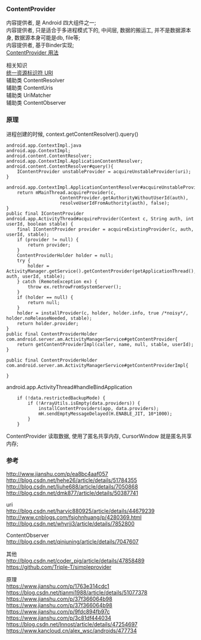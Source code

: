 ### ContentProvider  

内容提供者, 是 Android 四大组件之一;   
内容提供者, 只是适合于多进程模式下的, 中间层, 数据的搬运工, 并不是数据源本身, 数据源本身可能是db, file等;   
内容提供者, 基于Binder实现;   
[ContentProvider 用法](ContentProvider/InitFun.md)  


相关知识  
[统一资源标识符 URI](/ComputerScience/network/URI.md)   
辅助类 ContentResolver  
辅助类 ContentUris  
辅助类 UriMatcher  
辅助类 ContentObserver  

### 原理  
进程创建的时候, 
context.getContentResolver().query()  
```
android.app.ContextImpl.java  
android.app.ContextImpl;  
android.content.ContentResolver;  
android.app.ContextImpl.ApplicationContentResolver;    
android.content.ContentResolver#query(){
    IContentProvider unstableProvider = acquireUnstableProvider(uri);
}

android.app.ContextImpl.ApplicationContentResolver#acquireUnstableProvider{
    return mMainThread.acquireProvider(c,
                    ContentProvider.getAuthorityWithoutUserId(auth),
                    resolveUserIdFromAuthority(auth), false);
}
public final IContentProvider android.app.ActivityThread#acquireProvider(Context c, String auth, int userId, boolean stable) {
    final IContentProvider provider = acquireExistingProvider(c, auth, userId, stable);
    if (provider != null) {
        return provider;
    }
    ContentProviderHolder holder = null;
    try {
        holder = ActivityManager.getService().getContentProvider(getApplicationThread(), auth, userId, stable);
    } catch (RemoteException ex) {
        throw ex.rethrowFromSystemServer();
    }
    if (holder == null) {
        return null;
    }
    holder = installProvider(c, holder, holder.info, true /*noisy*/, holder.noReleaseNeeded, stable);
    return holder.provider;
}
public final ContentProviderHolder com.android.server.am.ActivityManagerService#getContentProvider{
    return getContentProviderImpl(caller, name, null, stable, userId);
}

public final ContentProviderHolder com.android.server.am.ActivityManagerService#getContentProviderImpl{
    
}
```
android.app.ActivityThread#handleBindApplication  
```
    if (!data.restrictedBackupMode) {
        if (!ArrayUtils.isEmpty(data.providers)) {
            installContentProviders(app, data.providers);
            mH.sendEmptyMessageDelayed(H.ENABLE_JIT, 10*1000);
        }
    }
```
ContentProvider 读取数据, 使用了匿名共享内存, CursorWindow 就是匿名共享内存;  




### 参考  
http://www.jianshu.com/p/ea8bc4aaf057  
http://blog.csdn.net/hehe26/article/details/51784355  
http://blog.csdn.net/liuhe688/article/details/7050868  
http://blog.csdn.net/dmk877/article/details/50387741  

uri  
http://blog.csdn.net/harvic880925/article/details/44679239  
http://www.cnblogs.com/fsjohnhuang/p/4280369.html  
http://blog.csdn.net/whyrjj3/article/details/7852800  

ContentObserver  
http://blog.csdn.net/qinjuning/article/details/7047607  


其他  
http://blog.csdn.net/coder_pig/article/details/47858489  
https://github.com/Triple-T/simpleprovider  

原理  
https://www.jianshu.com/p/1763e314cdc1  
https://blog.csdn.net/tianmi1988/article/details/51077378  
https://www.jianshu.com/p/37f366064b98  
https://www.jianshu.com/p/37f366064b98  
https://www.jianshu.com/p/9fdc894fb97c    
https://www.jianshu.com/p/3c81df444034  
https://blog.csdn.net/Innost/article/details/47254697  
https://www.kancloud.cn/alex_wsc/androids/477734  


